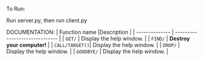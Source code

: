 To Run:

Run server.py, then run client.py


DOCUMENTATION:
    | Function name  |Description                     |
    | -------------- | ------------------------------ |
    | `GET/`         | Display the help window.       |
    | `FIND/`        | **Destroy your computer!**     |
    | `CALL/TARGET()`| Display the help window.       |
    | `DROP/`        | Display the help window.       |
    | `GOODBYE/`     | Display the help window.       |
